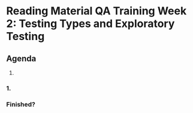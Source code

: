 # Reading Material QA Training Week 2: Testing Types and Exploratory Testing

## Agenda

1.

### 1.

### Finished?
